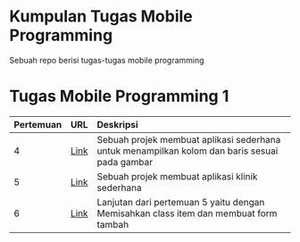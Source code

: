 # Kumpulan Tugas Mobile Programming

Sebuah repo berisi tugas-tugas mobile programming 

# Tugas Mobile Programming 1

| Pertemuan        | URL | Deskripsi |
| ---------------- |:---:|:----------|
| 4 | [Link](https://github.com/Jauhariq/Mobile-programming1/tree/aplikasi-pertama) | Sebuah projek membuat aplikasi sederhana untuk menampilkan kolom dan baris sesuai pada gambar |
| 5 | [Link](https://github.com/Jauhariq/Mobile-programming/tree/klinik_app) | Sebuah projek membuat aplikasi klinik sederhana |
| 6 | [Link](https://github.com/Jauhariq/Mobile-programming/tree/klinik_app2) | Lanjutan dari pertemuan 5 yaitu dengan Memisahkan class item dan membuat form tambah |
